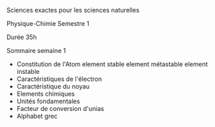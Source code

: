 
Sciences exactes pour les sciences naturelles

Physique-Chimie Semestre 1

Durée 35h


Sommaire semaine 1

- Constitution de l'Atom
element stable 
element métastable
element instable 
- Caractéristiques de l'électron
- Caractéristique du noyau
- Elements chimiques  
- Unités fondamentales 
- Facteur de conversion d'unias 
- Alphabet grec 